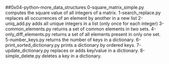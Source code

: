 ##0x04-python-more_data_structures
0-square_matrix_simple.py computes the square value of all integers of a matrix.
1-search_replace.py replaces all occurrences of an element by another in a new list
2-uniq_add.py adds all unique integers in a list (only once for each integer)
3-common_elements.py returns a set of common elements in two sets.
4-only_diff_elements.py returns a set of all elements present in only one set.
5-number_keys.py returns the number of keys in a dictionary.
6-print_sorted_dictionary.py prints a dictionary by ordered keys.
7-update_dictionary.py replaces or adds key/value in a dictionary.
8-simple_delete.py deletes a key in a dictionary.
